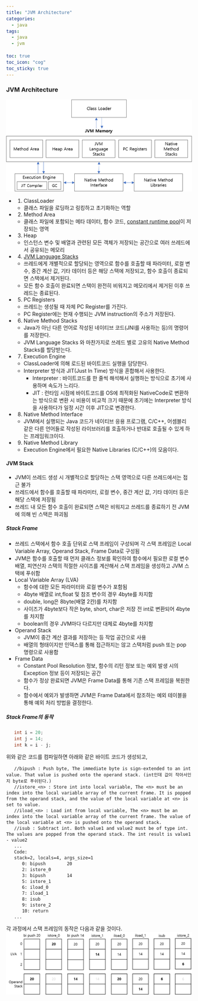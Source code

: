 ```yaml
---
title: "JVM Architecture"
categories:
  - java
tags:
  - java
  - jvm
  
toc: true
toc_icon: "cog"
toc_sticky: true
---
```


### JVM Architecture
![JVM Architecture](/image/JVM-Architecture.png)

- 1) ClassLoader 
   - 클래스 파일을 로딩하고 링킹하고 초기화하는 역할
- 2) Method Area
   - 클래스 파일에 포함되는 메타 데이터, 함수 코드, [constant runtime pool](https://docs.oracle.com/javase/specs/jvms/se6/html/ClassFile.doc.html#20080)이 저장되는 영역 
- 3) Heap
   - 인스턴스 변수 및 배열과 관련된 모든 객체가 저장되는 공간으로 여러 쓰레드에서 공유되는 메모리
- 4) [JVM Language Stacks](https://www.geeksforgeeks.org/java-virtual-machine-jvm-stack-area/)
   - 쓰레드에게 개별적으로 할당되는 영역으로 함수를 호출할 때 파라미터, 로컬 변수, 중간 계산 값, 기타 데이터 등은 해당 스택에 저장되고, 함수 호출이 종료되면 스택에서 제거된다.
   - 모든 함수 호출이 완료되면 스택이 완전히 비워지고 메모리에서 제거된 이후 쓰레드는 종료된다.
- 5) PC Registers
   - 쓰레드는 생성될 때 자체 PC Register를 가진다.
   - PC Register에는 현재 수행되는 JVM instruction의 주소가 저장된다.
 - 6) Native Method Stacks
   - Java가 아닌 다른 언어로 작성된 네이티브 코드(JNI를 사용하는 등)의 명령어를 저장한다.
   - JVM Language Stacks 와 마찬가지로 쓰레드 별로 고유의 Native Method Stacks를 할당받는다.
- 7) Execution Engine
   - ClassLoader에 의해 로드된 바이트코드 실행을 담당한다.
   - Interpreter 방식과 JIT(Just In Time) 방식을 혼합해서 사용한다.
      - Interpreter : 바이트코드를 한 줄씩 해석해서 실행하는 방식으로 초기에 사용하며 속도가 느리다.
      - JIT : 런타임 시점에 바이트코드를 OS에 최적화된 NativeCode로 변환하는 방식으로 변환 시 비용이 비교적 크기 때문에 초기에는 Interpreter 방식을 사용하다가 일정 시간 이후 JIT으로 변경한다. 
- 8) Native Method Interface
   - JVM에서 실행되는 Java 코드가 네이티브 응용 프로그램, C/C++, 어셈블리 같은 다른 언어들로 작성된 라이브러리를 호출하거나 반대로 호출될 수 있게 하는 프레임워크이다.
- 9) Native Method Library
   - Execution Engine에서 필요한 Native Libraries (C/C++)의 모음이다.    

#### JVM Stack
- JVM이 쓰레드 생성 시 개별적으로 할당하는 스택 영역으로 다른 쓰레드에서는 접근 불가
- 쓰레드에서 함수를 호출할 때 파라미터, 로컬 변수, 중간 계산 값, 기타 데이터 등은 해당 스택에 저장됨
- 쓰레드 내 모든 함수 호출이 완료되면 스택은 비워지고 쓰레드를 종료하기 전 JVM에 의해 빈 스택은 파괴됨

##### Stack Frame
- 쓰레드 스택에서 함수 호출 단위로 스택 프레임이 구성되며 각 스택 프레임은 Local Variable Array, Operand Stack, Frame Data로 구성됨
- JVM은 함수를 호출할 때 먼저 클래스 정보를 확인하여 함수에서 필요한 로컬 변수 배열, 피연산자 스택의 적절한 사이즈를 계산해서 스택 프레임을 생성하고 JVM 스택에 푸쉬함
- Local Variable Array (LVA)
   - 함수에 대한 모든 파라미터와 로컬 변수가 포함됨
   - 4byte 배열로 int,float 및 참조 변수의 경우 4byte를 차지함
   - double, long은 8byte(배열 2칸)를 차지함
   - 사이즈가 4byte보다 작은 byte, short, char은 저장 전 int로 변환되어 4byte를 차지함
   - boolean의 경우 JVM마다 다르지만 대체로 4byte를 차지함 
- Operand Stack
   - JVM이 중간 계산 결과를 저장하는 등 작업 공간으로 사용
   - 배열의 형태이지만 인덱스를 통해 접근하지는 않고 스택처럼 push 또는 pop 명령으로 사용함
- Frame Data 
   - Constant Pool Resolution 정보, 함수의 리턴 정보 또는 예외 발생 시의 Exception 정보 등이 저장되는 공간 
   - 함수가 정상 완료되면 JVM은 Frame Data를 통해 기존 스택 프레임을 복원한다.
   - 함수에서 예외가 발생하면 JVM은 Frame Data에서 참조하는 예외 테이블을 통해 예외 처리 방법을 결정한다.

##### Stack Frame의 동작
   ```java
      int i = 20;
      int j = 14;
      int k = i - j;
   ```
   위와 같은 코드를 컴파일하면 아래와 같은 바이트 코드가 생성되고, 
   ```
      //bipush : Push byte, The immediate byte is sign-extended to an int value. That value is pushed onto the operand stack. (int인데 값이 작아서인지 byte로 푸쉬된다.)
      //istore_<n> : Store int into local variable, The <n> must be an index into the local variable array of the current frame. It is popped from the operand stack, and the value of the local variable at <n> is set to value.
      //iload_<n> : Load int from local variable, The <n> must be an index into the local variable array of the current frame. The value of the local variable at <n> is pushed onto the operand stack.
      //isub : Subtract int. Both value1 and value2 must be of type int. The values are popped from the operand stack. The int result is value1 - value2
      ...
      Code:
      stack=2, locals=4, args_size=1
         0: bipush        20
         2: istore_0          
         3: bipush        14
         5: istore_1
         6: iload_0
         7: iload_1
         8: isub
         9: istore_2
         10: return
      ...
   ```
   각 과정에서 스택 프레임의 동작은 다음과 같을 것이다.
   ![Stack Frame](/image/stackframe.png)
